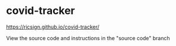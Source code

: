 # covid-tracker
https://ricsign.github.io/covid-tracker/

View the source code and instructions in the "source code" branch

